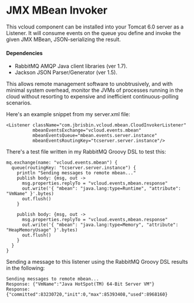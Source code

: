 # JMX MBean Invoker #
This vcloud component can be installed into your Tomcat 6.0 server as a
Listener. It will consume events on the queue you define and invoke the
given JMX MBean, JSON-serializing the result.

#### Dependencies ####
* RabbitMQ AMQP Java client libraries (ver 1.7).
* Jackson JSON Parser/Generator (ver 1.5).

This allows remote management software to unobtrusively, and with minimal
system overhead, monitor the JVMs of processes running in the cloud without
resorting to expensive and inefficient continuous-polling scenarios.

Here's an example snippet from my server.xml file:

<pre><code>&lt;Listener className="com.jbrisbin.vcloud.mbean.CloudInvokerListener"
          mbeanEventsExchange="vcloud.events.mbean"
          mbeanEventsQueue="mbean.events.server.instance"
          mbeanEventsRoutingKey="tcserver.server.instance"/&gt;
</code></pre>

There's a test file written in my RabbitMQ Groovy DSL to test this:

<pre><code>mq.exchange(name: "vcloud.events.mbean") {
  queue(routingKey: "tcserver.server.instance") {
    println "Sending messages to remote mbean..."
    publish body: {msg, out -&gt;
      msg.properties.replyTo = "vcloud.events,mbean.response"
      out.write('{ "mbean": "java.lang:type=Runtime", "attribute": "VmName" }'.bytes)
      out.flush()
    }

    publish body: {msg, out ->
      msg.properties.replyTo = "vcloud.events,mbean.response"
      out.write('{ "mbean": "java.lang:type=Memory", "attribute": "HeapMemoryUsage" }'.bytes)
      out.flush()
    }
  }
}
</code></pre>

Sending a message to this listener using the RabbitMQ Groovy DSL results
in the following:

<pre><code>Sending messages to remote mbean...
Response: {"VmName":"Java HotSpot(TM) 64-Bit Server VM"}
Response: {"committed":83230720,"init":0,"max":85393408,"used":8968160}
</code></pre>